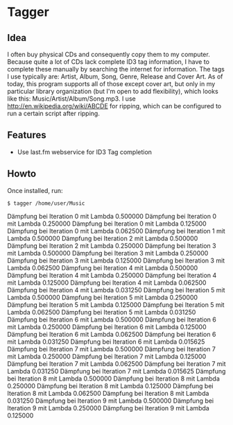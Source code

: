 # Tagger

## Idea
I often buy physical CDs and consequently copy them to my computer. 
Because quite a lot of CDs lack complete ID3 tag information, I have 
to complete these manually by searching the internet for information. 
The tags I use typically are: Artist, Album, Song, Genre, Release and 
Cover Art. As of today, this program supports all of those except cover art,
but only in my particular library organization (but I'm open to add flexibility), 
which looks like this: Music/Artist/Album/Song.mp3. I use http://en.wikipedia.org/wiki/ABCDE 
for ripping, which can be configured to run a certain script after ripping.

## Features
- Use last.fm webservice for ID3 Tag completion

## Howto
Once installed, run:

``` $ tagger /home/user/Music ```


Dämpfung bei Iteration 0 mit Lambda 0.500000
Dämpfung bei Iteration 0 mit Lambda 0.250000
Dämpfung bei Iteration 0 mit Lambda 0.125000
Dämpfung bei Iteration 0 mit Lambda 0.062500
Dämpfung bei Iteration 1 mit Lambda 0.500000
Dämpfung bei Iteration 2 mit Lambda 0.500000
Dämpfung bei Iteration 2 mit Lambda 0.250000
Dämpfung bei Iteration 3 mit Lambda 0.500000
Dämpfung bei Iteration 3 mit Lambda 0.250000
Dämpfung bei Iteration 3 mit Lambda 0.125000
Dämpfung bei Iteration 3 mit Lambda 0.062500
Dämpfung bei Iteration 4 mit Lambda 0.500000
Dämpfung bei Iteration 4 mit Lambda 0.250000
Dämpfung bei Iteration 4 mit Lambda 0.125000
Dämpfung bei Iteration 4 mit Lambda 0.062500
Dämpfung bei Iteration 4 mit Lambda 0.031250
Dämpfung bei Iteration 5 mit Lambda 0.500000
Dämpfung bei Iteration 5 mit Lambda 0.250000
Dämpfung bei Iteration 5 mit Lambda 0.125000
Dämpfung bei Iteration 5 mit Lambda 0.062500
Dämpfung bei Iteration 5 mit Lambda 0.031250
Dämpfung bei Iteration 6 mit Lambda 0.500000
Dämpfung bei Iteration 6 mit Lambda 0.250000
Dämpfung bei Iteration 6 mit Lambda 0.125000
Dämpfung bei Iteration 6 mit Lambda 0.062500
Dämpfung bei Iteration 6 mit Lambda 0.031250
Dämpfung bei Iteration 6 mit Lambda 0.015625
Dämpfung bei Iteration 7 mit Lambda 0.500000
Dämpfung bei Iteration 7 mit Lambda 0.250000
Dämpfung bei Iteration 7 mit Lambda 0.125000
Dämpfung bei Iteration 7 mit Lambda 0.062500
Dämpfung bei Iteration 7 mit Lambda 0.031250
Dämpfung bei Iteration 7 mit Lambda 0.015625
Dämpfung bei Iteration 8 mit Lambda 0.500000
Dämpfung bei Iteration 8 mit Lambda 0.250000
Dämpfung bei Iteration 8 mit Lambda 0.125000
Dämpfung bei Iteration 8 mit Lambda 0.062500
Dämpfung bei Iteration 8 mit Lambda 0.031250
Dämpfung bei Iteration 9 mit Lambda 0.500000
Dämpfung bei Iteration 9 mit Lambda 0.250000
Dämpfung bei Iteration 9 mit Lambda 0.125000
